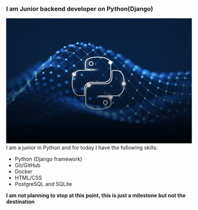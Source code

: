 ### I am Junior backend developer on Python(Django)
![](img/python.jpg)
I am a junior in Python and for today I have the following skills:
- Python (Django framework)
- Git/GitHub
- Docker
- HTML/CSS
- PostgreSQL and SQLite


**I am not planning to stop at this point, this is just a milestone but not the destination**
